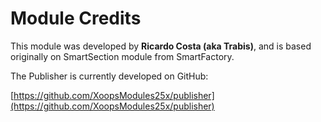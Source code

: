# Module Credits

This module was developed by **Ricardo Costa \(aka Trabis\)**, and is based originally on SmartSection module from SmartFactory.

The Publisher is currently developed on GitHub:

[https://github.com/XoopsModules25x/publisher](https://github.com/XoopsModules25x/publisher)

